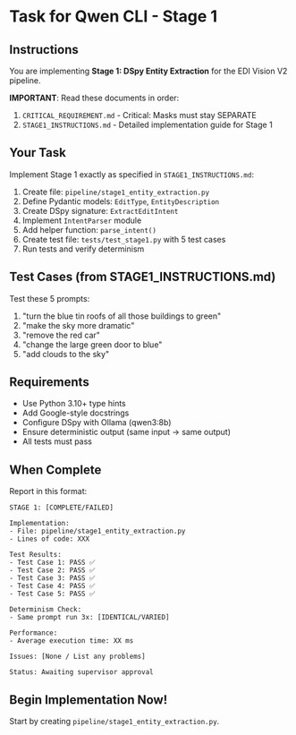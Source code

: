 # Task for Qwen CLI - Stage 1

## Instructions

You are implementing **Stage 1: DSpy Entity Extraction** for the EDI Vision V2 pipeline.

**IMPORTANT**: Read these documents in order:
1. `CRITICAL_REQUIREMENT.md` - Critical: Masks must stay SEPARATE
2. `STAGE1_INSTRUCTIONS.md` - Detailed implementation guide for Stage 1

## Your Task

Implement Stage 1 exactly as specified in `STAGE1_INSTRUCTIONS.md`:

1. Create file: `pipeline/stage1_entity_extraction.py`
2. Define Pydantic models: `EditType`, `EntityDescription`
3. Create DSpy signature: `ExtractEditIntent`
4. Implement `IntentParser` module
5. Add helper function: `parse_intent()`
6. Create test file: `tests/test_stage1.py` with 5 test cases
7. Run tests and verify determinism

## Test Cases (from STAGE1_INSTRUCTIONS.md)

Test these 5 prompts:
1. "turn the blue tin roofs of all those buildings to green"
2. "make the sky more dramatic"
3. "remove the red car"
4. "change the large green door to blue"
5. "add clouds to the sky"

## Requirements

- Use Python 3.10+ type hints
- Add Google-style docstrings
- Configure DSpy with Ollama (qwen3:8b)
- Ensure deterministic output (same input → same output)
- All tests must pass

## When Complete

Report in this format:

```
STAGE 1: [COMPLETE/FAILED]

Implementation:
- File: pipeline/stage1_entity_extraction.py
- Lines of code: XXX

Test Results:
- Test Case 1: PASS ✅
- Test Case 2: PASS ✅
- Test Case 3: PASS ✅
- Test Case 4: PASS ✅
- Test Case 5: PASS ✅

Determinism Check:
- Same prompt run 3x: [IDENTICAL/VARIED]

Performance:
- Average execution time: XX ms

Issues: [None / List any problems]

Status: Awaiting supervisor approval
```

## Begin Implementation Now!

Start by creating `pipeline/stage1_entity_extraction.py`.
